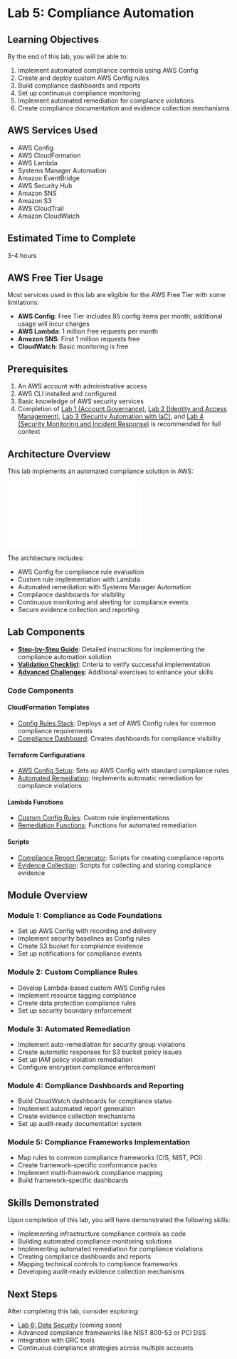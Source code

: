 # Lab 5: Compliance Automation

## Learning Objectives

By the end of this lab, you will be able to:

1. Implement automated compliance controls using AWS Config
2. Create and deploy custom AWS Config rules
3. Build compliance dashboards and reports
4. Set up continuous compliance monitoring
5. Implement automated remediation for compliance violations
6. Create compliance documentation and evidence collection mechanisms

## AWS Services Used

- AWS Config
- AWS CloudFormation
- AWS Lambda
- Systems Manager Automation
- Amazon EventBridge
- AWS Security Hub
- Amazon SNS
- Amazon S3
- AWS CloudTrail
- Amazon CloudWatch

## Estimated Time to Complete

3-4 hours

## AWS Free Tier Usage

Most services used in this lab are eligible for the AWS Free Tier with some limitations:

- **AWS Config**: Free Tier includes 85 config items per month; additional usage will incur charges
- **AWS Lambda**: 1 million free requests per month
- **Amazon SNS**: First 1 million requests free
- **CloudWatch**: Basic monitoring is free

## Prerequisites

1. An AWS account with administrative access
2. AWS CLI installed and configured
3. Basic knowledge of AWS security services
4. Completion of [Lab 1 (Account Governance)](../lab-1-account-governance), [Lab 2 (Identity and Access Management)](../lab-2-identity-access-management), [Lab 3 (Security Automation with IaC)](../lab-3-security-automation-iac), and [Lab 4 (Security Monitoring and Incident Response)](../lab-4-security-monitoring-incident-response) is recommended for full context

## Architecture Overview

This lab implements an automated compliance solution in AWS:

![Compliance Automation Architecture](architecture-diagram.md)

The architecture includes:
- AWS Config for compliance rule evaluation
- Custom rule implementation with Lambda
- Automated remediation with Systems Manager Automation
- Compliance dashboards for visibility
- Continuous monitoring and alerting for compliance events
- Secure evidence collection and reporting

## Lab Components

- [**Step-by-Step Guide**](step-by-step-guide.md): Detailed instructions for implementing the compliance automation solution
- [**Validation Checklist**](validation-checklist.md): Criteria to verify successful implementation
- [**Advanced Challenges**](challenges.md): Additional exercises to enhance your skills

### Code Components

#### CloudFormation Templates
- [Config Rules Stack](code/cloudformation/config-rules-stack.yaml): Deploys a set of AWS Config rules for common compliance requirements
- [Compliance Dashboard](code/cloudformation/compliance-dashboard.yaml): Creates dashboards for compliance visibility

#### Terraform Configurations
- [AWS Config Setup](code/terraform/aws-config-setup.tf): Sets up AWS Config with standard compliance rules
- [Automated Remediation](code/terraform/automated-remediation.tf): Implements automatic remediation for compliance violations

#### Lambda Functions
- [Custom Config Rules](code/scripts/lambda-functions): Custom rule implementations
- [Remediation Functions](code/scripts/remediation): Functions for automated remediation

#### Scripts
- [Compliance Report Generator](code/scripts/report-generator): Scripts for creating compliance reports
- [Evidence Collection](code/scripts/evidence-collector): Scripts for collecting and storing compliance evidence

## Module Overview

### Module 1: Compliance as Code Foundations
- Set up AWS Config with recording and delivery
- Implement security baselines as Config rules
- Create S3 bucket for compliance evidence
- Set up notifications for compliance events

### Module 2: Custom Compliance Rules
- Develop Lambda-based custom AWS Config rules
- Implement resource tagging compliance
- Create data protection compliance rules
- Set up security boundary enforcement

### Module 3: Automated Remediation
- Implement auto-remediation for security group violations
- Create automatic responses for S3 bucket policy issues
- Set up IAM policy violation remediation
- Configure encryption compliance enforcement

### Module 4: Compliance Dashboards and Reporting
- Build CloudWatch dashboards for compliance status
- Implement automated report generation
- Create evidence collection mechanisms
- Set up audit-ready documentation system

### Module 5: Compliance Frameworks Implementation
- Map rules to common compliance frameworks (CIS, NIST, PCI)
- Create framework-specific conformance packs
- Implement multi-framework compliance mapping
- Build framework-specific dashboards

## Skills Demonstrated

Upon completion of this lab, you will have demonstrated the following skills:

- Implementing infrastructure compliance controls as code
- Building automated compliance monitoring solutions
- Implementing automated remediation for compliance violations
- Creating compliance dashboards and reports
- Mapping technical controls to compliance frameworks
- Developing audit-ready evidence collection mechanisms

## Next Steps

After completing this lab, consider exploring:
- [Lab 6: Data Security](../lab-6-data-security) (coming soon)
- Advanced compliance frameworks like NIST 800-53 or PCI DSS
- Integration with GRC tools
- Continuous compliance strategies across multiple accounts 